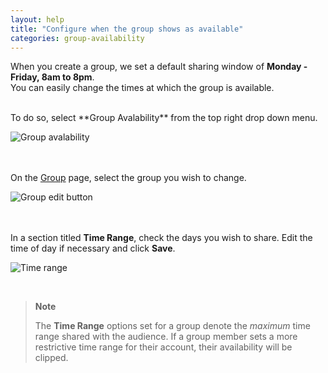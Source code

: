 ```yaml
---
layout: help
title: "Configure when the group shows as available"
categories: group-availability
---
```


When you create a group, we set a default sharing window of **Monday - Friday, 8am to 8pm**.
<br>
You can easily change the times at which the group is available.

<br>
To do so, select **Group Avalability** from the top right drop down menu.

![Group avalability](https://imgur.com/nVDD9RT.png)

<br><br>
On the [Group](https://freebusy.io/groups) page, select the group you wish to change.

![Group edit button](https://imgur.com/PTXhlgP.png)

<br><br>
In a section titled **Time Range**, check the days you wish to share.
Edit the time of day if necessary and click **Save**.

![Time range](https://imgur.com/4vDd8gv.png)

<br>

> **Note**
>
> The **Time Range** options set for a group denote the *maximum* time range shared with the audience.
> If a group member sets a more restrictive time range for their account, their availability will be clipped.
